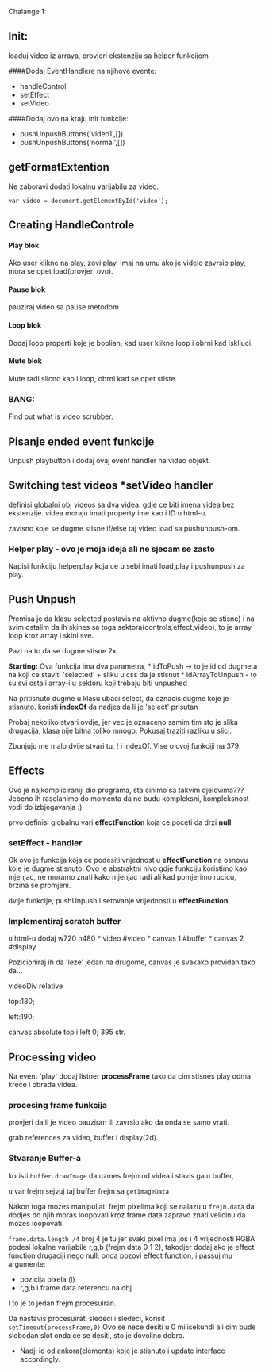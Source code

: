 Chalange 1:
## Init:
loaduj video iz arraya, provjeri ekstenziju sa helper funkcijom

####Dodaj EventHandlere na njihove evente:
* handleControl
* setEffect
* setVideo

####Dodaj ovo na kraju init funkcije:
* pushUnpushButtons('video1',[])
* pushUnpushButtons('normal',[])

## getFormatExtention
Ne zaboravi dodati lokalnu varijabilu za video.

`var video = document.getElementById('video');`

## Creating HandleControle

#### Play blok
Ako user klikne na play, zovi play, imaj na umu ako je videio zavrsio play, mora se opet load(provjeri ovo).

#### Pause blok
pauziraj video sa pause metodom

#### Loop blok
Dodaj loop properti koje je boolian, kad user klikne loop i obrni kad iskljuci.

#### Mute blok
 Mute radi slicno kao i loop, obrni kad se opet stiste.
### BANG:
Find out what is video scrubber.

## Pisanje ended event funkcije
Unpush playbutton
i dodaj ovaj event handler na video objekt.

## Switching test videos *setVideo handler

definisi globalni obj videos sa dva videa. gdje ce biti imena videa bez ekstenzije.
videa moraju imati property ime kao i ID u html-u.

zavisno koje se dugme stisne if/else taj video load sa pushunpush-om.

### Helper play - ovo je moja ideja ali ne sjecam se zasto
Napisi funkciju helperplay koja ce u sebi imati load,play i pushunpush za play.

## Push Unpush
Premisa je da klasu selected postavis na aktivno dugme(koje se stisne) i na svim ostalim da ih skines sa toga sektora(controls,effect,video), to je array loop kroz array i skini sve.

Pazi na to da se dugme stisne 2x.

**Starting:**
Ova funkcija ima dva parametra, 
    * idToPush -> to je id od dugmeta na koji ce staviti 'selected' + sliku u css da je stisnut
    * idArrayToUnpush - to su svi ostali array-i u sektoru koji trebaju biti unpushed
    
Na pritisnuto dugme u klasu ubaci select, da oznacis dugme koje je stisnuto.
koristi **indexOf** da nadjes da li je 'select' prisutan

Probaj nekoliko stvari ovdje, jer vec je oznaceno samim tim sto je slika drugacija, klasa nije bitna toliko mnogo. Pokusaj traziti razliku u slici.


Zbunjuju me malo dvije stvari tu, ! i indexOf. Vise o ovoj funkciji na 379.



## Effects
Ovo je najkompliciraniji dio programa, sta cinimo sa takvim djelovima??? Jebeno ih rasclanimo do momenta da ne budu kompleksni, kompleksnost vodi do izbjegavanja :).

prvo definisi globalnu vari **effectFunction** koja ce poceti da drzi **null**

### setEffect - handler
Ok ovo je funkcija koja ce podesiti vrijednost u **effectFunction** na osnovu koje je dugme stisnuto.
Ovo je abstraktni nivo gdje funkciju koristimo kao mjenjac, ne moramo znati kako mjenjac radi ali kad pomjerimo rucicu, brzina se promjeni.

dvije funkcije, pushUnpush i setovanje vrijednosti u **effectFunction**

### Implementiraj scratch buffer

u html-u dodaj w720 h480
    * video #video
    * canvas 1 #buffer
    * canvas 2 #display

Pozicioniraj ih da 'leze' jedan na drugome, canvas je svakako providan tako da...

videoDiv relative

top:180;

left:190;

canvas absolute top i left 0;
395 str.

## Processing video

Na event 'play' dodaj listner **processFrame** tako da cim stisnes play odma krece i obrada videa.

### procesing frame funkcija

provjeri da li je video pauziran ili zavrsio ako da onda se samo vrati.

grab references za video, buffer i display(2d).


### Stvaranje Buffer-a
koristi `buffer.drawImage` da uzmes frejm od videa i stavis ga u buffer,

u var frejm sejvuj taj buffer frejm sa `getImageData`

Nakon toga mozes manipuliati frejm pixelima koji se nalazu u `frejm.data` da dodjes do njih moras loopovati kroz frame.data zapravo znati velicinu da mozes loopovati.

`frame.data.length /4` broj 4 je tu jer svaki pixel ima jos i 4 vrijednosti RGBA
podesi lokalne varijabile r,g,b (frejm data 0 1 2), takodjer dodaj ako je effect function drugaciji nego null; onda pozovi effect function, i passuj mu argumente:
* pozicija pixela (i)
* r,g,b i frame.data referencu na obj

I to je to jedan frejm procesuiran. 

Da nastavis procesuirati sledeci i sledeci, korisit `setTimeout(processFrame,0)`
Ovo se nece desiti u 0 milisekundi ali cim bude slobodan slot onda ce se desiti, sto je dovoljno dobro.



* Nadji id od ankora(elementa) koje je stisnuto i update interface accordingly.
